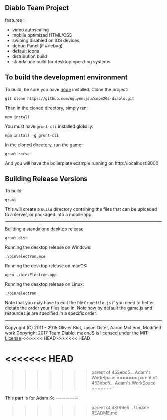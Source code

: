 Diablo Team Project
-------------------------------------------------------------------------------

features :
- video autoscaling
- mobile optimized HTML/CSS
- swiping disabled on iOS devices
- debug Panel (if #debug)
- default icons
- distribution build
- standalone build for desktop operating systems

## To build the development environment

To build, be sure you have [node](http://nodejs.org) installed. Clone the project:

    git clone https://github.com/nguyensjsu/cmpe202-diablo.git

Then in the cloned directory, simply run:

    npm install

You must have `grunt-cli` installed globally:

    npm install -g grunt-cli

In the cloned directory, run the game:

	grunt serve

And you will have the boilerplate example running on http://localhost:8000

## Building Release Versions

To build:

    grunt

This will create a `build` directory containing the files that can be uploaded to a server, or packaged into a mobile app.

----

Building a standalone desktop release:

    grunt dist

Running the desktop release on Windows:

    .\bin\electron.exe

Running the desktop release on macOS:

    open ./bin/Electron.app

Running the desktop release on Linux:

    ./bin/electron

Note that you may have to edit the file `Gruntfile.js` if you need to better dictate the order your files load in. Note how by default the game.js and resources.js are specified in a specific order.

-------------------------------------------------------------------------------
Copyright (C) 2011 - 2015 Olivier Biot, Jason Oster, Aaron McLeod,
Modified work Copyright 2017 Team Diablo.
melonJS is licensed under the [MIT License](http://www.opensource.org/licenses/mit-license.php)
<<<<<<< HEAD
<<<<<<< HEAD


<<<<<<< HEAD
=======
>>>>>>> parent of 453ebc5... Adam's WorkSpace
=======
>>>>>>> parent of 453ebc5... Adam's WorkSpace
=======

This part is for Adam Ke -----------
>>>>>>> parent of d8f69e6... Update README.md
